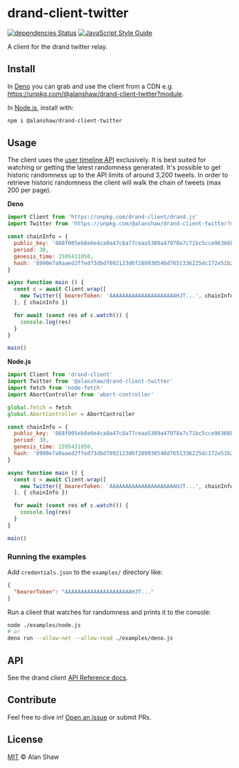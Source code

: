 # drand-client-twitter

[![dependencies Status](https://david-dm.org/alanshaw/drand-client-twitter/status.svg)](https://david-dm.org/alanshaw/drand-client-twitter)
[![JavaScript Style Guide](https://img.shields.io/badge/code_style-standard-brightgreen.svg)](https://standardjs.com)

A client for the drand twitter relay.

## Install

In [Deno](https://deno.land) you can grab and use the client from a CDN e.g. https://unpkg.com/@alanshaw/drand-client-twitter?module.

In [Node.js](https://nodejs.org), install with:

```sh
npm i @alanshaw/drand-client-twitter
```

## Usage

The client uses the [user timeline API](https://developer.twitter.com/en/docs/tweets/timelines/api-reference/get-statuses-user_timeline) exclusively. It is best suited for watching or getting the latest randomness generated. It's possible to get historic randomness up to the API limits of around 3,200 tweets. In order to retrieve historic randomness the client will walk the chain of tweets (max 200 per page).

**Deno**

```js
import Client from 'https://unpkg.com/drand-client/drand.js'
import Twitter from 'https://unpkg.com/@alanshaw/drand-client-twitter?module'

const chainInfo = {
  public_key: '868f005eb8e6e4ca0a47c8a77ceaa5309a47978a7c71bc5cce96366b5d7a569937c529eeda66c7293784a9402801af31',
  period: 30,
  genesis_time: 1595431050,
  hash: '8990e7a9aaed2ffed73dbd7092123d6f289930540d7651336225dc172e51b2ce'
}

async function main () {
  const c = await Client.wrap([
    new Twitter({ bearerToken: 'AAAAAAAAAAAAAAAAAAAAAHJT...', chainInfo })
  ], { chainInfo })

  for await (const res of c.watch()) {
    console.log(res)
  }
}

main()
```

**Node.js**

```js
import Client from 'drand-client'
import Twitter from '@alanshaw/drand-client-twitter'
import fetch from 'node-fetch'
import AbortController from 'abort-controller'

global.fetch = fetch
global.AbortController = AbortController

const chainInfo = {
  public_key: '868f005eb8e6e4ca0a47c8a77ceaa5309a47978a7c71bc5cce96366b5d7a569937c529eeda66c7293784a9402801af31',
  period: 30,
  genesis_time: 1595431050,
  hash: '8990e7a9aaed2ffed73dbd7092123d6f289930540d7651336225dc172e51b2ce'
}

async function main () {
  const c = await Client.wrap([
    new Twitter({ bearerToken: 'AAAAAAAAAAAAAAAAAAAAAHJT...', chainInfo })
  ], { chainInfo })

  for await (const res of c.watch()) {
    console.log(res)
  }
}

main()
```

### Running the examples

Add `credentials.json` to the `examples/` directory like:

```json
{
  "bearerToken": "AAAAAAAAAAAAAAAAAAAAAHJT..."
}
```

Run a client that watches for randomness and prints it to the console:

```sh
node ./examples/node.js
# or
deno run --allow-net --allow-read ./examples/deno.js
```

## API

See the drand client [API Reference docs](https://github.com/drand/drand-client#api).

## Contribute

Feel free to dive in! [Open an issue](https://github.com/alanshaw/drand-client-twitter/issues/new) or submit PRs.

## License

[MIT](LICENSE) © Alan Shaw
